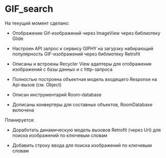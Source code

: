 # GIF_search

На текущий момент сделано:

* Отображение Gif-изображений через ImageView через библиотеку Glide

* Настроен API запрос к сервису GIPHY на загурзку набирающий популярность GIF-изображений через библиотеку Retrofit

* Описаны и встроены Recycler View адаптеры для отображения изображений с базы данных и с http-запроса

* Полностью построена объектная модель входящего Response на Api-вызов (см. Object)

* Описан инструментарий Room-database

* Дописаны конвертеры для составных объектов, RoomDatabase включена

Планируется:

* Доработать динамическую модель вызовов Retrofit (через Url) для поиска изображений по ключевым словам

* Добавить строку ввода для поиска изображений по ключевым словам
